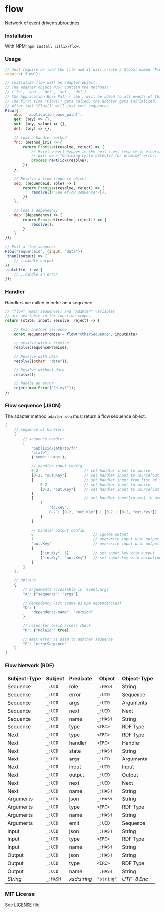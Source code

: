 # flow
Network of event driven subroutines.

### Installation
With NPM: `npm install jillix/flow`.

### Usage
```js
// Just require or load the file and it will create a Global named "Flow".
require('flow');

// Initialize flow with an adapter object.
// The adapter object MUST contain the methods:
// (`fn`, `seq`, `get`, `set`, `del`).
// The Application Base Path (`abp`) will be added to all events of this adapter instance.
// The first time "Flow()" gets called, the adapter gets initialized.
// After that "Flow()" will just emit sequences.
Flow({
    abp: "[application_base_path]",
    get: (key) => {},
    set: (key, value) => {},
    del: (key) => {},

    // load a handler method
    fnc: (method_iri) => {
        return Promise((resolve, reject) => {
            // Resolve must happen in the next event loop cycle otherwise there
            // will be a "Chaining cycle detected for promise" error.
            process.nextTick(resolve);
        })
    },

    // Resolve a flow sequence object
    seq: (sequenceId, role) => {
        return Promise((resolve, reject) => {
            resolve({/*See #flow sequence*/});
        });
    },

    // load a dependency
    dep: (dependency) => {
        return Promise((resolve, reject)) => {
            resolve();
        }
    }
});

// Emit a flow sequence
Flow("sequenceId", {input: "data"})
.then((output) => {
    // ..handle output
})
.catch((err) => {
    // ..handle an error
});
```
### Handler
Handlers are called in order on a sequence.
```js
// "flow" (emit sequences) and "Adapter" variables
// are available in the function scope.
return (state, input, resolve, reject) => {

    // Emit another sequence
    const sequencePromise = flow("otherSequence", inputData);

    // Resolve with a Promise
    resolve(sequencePromise);

    // Resolve with data
    resolve({other: "data"});

    // Resolve without data
    resolve();

    // handle an error
    reject(new Error("Oh my!"));
};
```
### Flow sequence (JSON)
The adapter method `adapter.seq` must return a flow sequence object.
```js
[
    // sequence of handlers
    [
        // sequence handler
        [
            "publicid/path/to/fn",
            "state",
            {"some":"args"},

            // handler input config
            0-2                     // set handler input to source
            [0-2, "out.Key"]        // set handler input to source[out.key]
            [                       // set handler input from list of sources
                0-2                 // set handler input to source
                [0-2, "out.Key"]    // set handler input to source[out.key]
            ]
            [                       // set handler input[in.key] in order
                [
                    "in.Key",
                    0-2 | [0-2, "out.Key"] | [0-2 | [0-2, "out.Key"]]   //(same as handler input config)
                ]
            ]

            // handler output config
            0                           // ignore output
            1                           // overwrite input with output
            "out.Key"                   // overwrite input with output[out.key]
            [
                ["in.Key", 1]           // set input.key with output
                ["in.Key", "out.Key"]   // set input.key with output[out.key]
            ]
        ]
    ],

    // options
    {
        // arguements accessable in `event.args`
        "A": {"sequence": "args"},

        // dependency list (same as npm dependencies)
        "D": {
            "dependency-name": "version"
        }

        // roles for basic access check
        "R": {"RoleId": true},

        // emit error as data to another sequence
        "E": "errorSequence"
    }
]
```
### Flow Network (RDF)
| Subject-Type  | Subject  | Predicate      | Object     | Object-Type |
| ------------- | -------- | -------------- | -----------| ----------- |
| Sequence      | `_:UID`  | role           | `_:HASH`   | String      |
| Sequence      | `_:UID`  | error          | `_:UID`    | Sequence    |
| Sequence      | `_:UID`  | args           | `_:UID`    | Arguments   |
| Sequence      | `_:UID`  | next           | `_:UID`    | Next        |
| Sequence      | `_:UID`  | name           | `_:HASH`   | String      |
| Sequence      | `_:UID`  | type           | `<IRI>`    | RDF Type    |
| Next          | `_:UID`  | type           | `<IRI>`    | RDF Type    |
| Next          | `_:UID`  | handler        | `<IRI>`    | Handler     |
| Next          | `_:UID`  | state          | `_:HASH`   | String      |
| Next          | `_:UID`  | args           | `_:UID`    | Arguments   |
| Next          | `_:UID`  | input          | `_:UID`    | Input       |
| Next          | `_:UID`  | output         | `_:UID`    | Output      |
| Next          | `_:UID`  | next           | `_:UID`    | Next        |
| Next          | `_:UID`  | name           | `_:HASH`   | String      |
| Arguments     | `_:UID`  | json           | `_:HASH`   | String      |
| Arguments     | `_:UID`  | type           | `<IRI>`    | RDF Type    |
| Arguments     | `_:UID`  | name           | `_:HASH`   | String      |
| Arguments     | `_:UID`  | emit           | `_:UID`    | Sequence    |
| Input         | `_:UID`  | json           | `_:HASH`   | String      |
| Input         | `_:UID`  | type           | `<IRI>`    | RDF Type    |
| Input         | `_:UID`  | name           | `_:HASH`   | String      |
| Output        | `_:UID`  | json           | `_:HASH`   | String      |
| Output        | `_:UID`  | type           | `<IRI>`    | RDF Type    |
| Output        | `_:UID`  | name           | `_:HASH`   | String      |
| *String*      | `_:HASH` | *xsd:string*   | `"string"` | *UTF-8 Enc* |
### MIT License
See [LICENSE](https://github.com/jillix/flow/blob/master/LICENSE) file.
